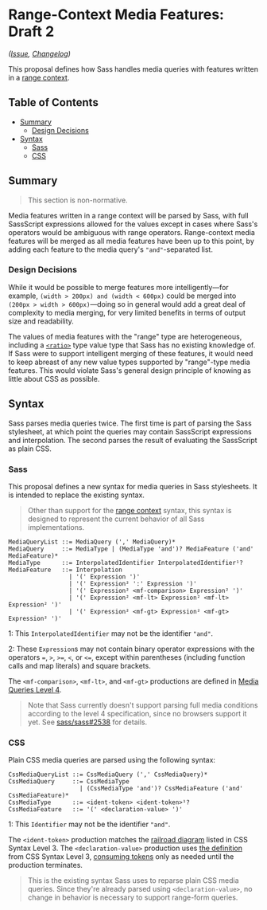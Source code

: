 # Range-Context Media Features: Draft 2

*([Issue](https://github.com/sass/sass/issues/1864), [Changelog](media-ranges.changes.md))*

This proposal defines how Sass handles media queries with features written in a
[range context][].

[range context]: https://www.w3.org/TR/mediaqueries-4/#mq-range-context

## Table of Contents

* [Summary](#summary)
  * [Design Decisions](#design-decisions)
* [Syntax](#syntax)
  * [Sass](#sass)
  * [CSS](#css)

## Summary

> This section is non-normative.

Media features written in a range context will be parsed by Sass, with full
SassScript expressions allowed for the values except in cases where Sass's
operators would be ambiguous with range operators. Range-context media features
will be merged as all media features have been up to this point, by adding each
feature to the media query's `"and"`-separated list.

### Design Decisions

While it would be possible to merge features more intelligently—for example,
`(width > 200px) and (width < 600px)` could be merged into
`(200px > width > 600px)`—doing so in general would add a great deal of
complexity to media merging, for very limited benefits in terms of output size
and readability.

The values of media features with the "range" type are heterogeneous, including
a [`<ratio>`][] type value type that Sass has no existing knowledge of. If Sass
were to support intelligent merging of these features, it would need to keep
abreast of any new value types supported by "range"-type media features. This
would violate Sass's general design principle of knowing as little about CSS as
possible.

[`<ratio>`]: https://www.w3.org/TR/mediaqueries-4/#typedef-ratio

## Syntax

Sass parses media queries twice. The first time is part of parsing the Sass
stylesheet, at which point the queries may contain SassScript expressions and
interpolation. The second parses the result of evaluating the SassScript as
plain CSS.

### Sass

This proposal defines a new syntax for media queries in Sass stylesheets. It is
intended to replace the existing syntax.

> Other than support for the [range context][] syntax, this syntax is designed
> to represent the current behavior of all Sass implementations.

```
MediaQueryList ::= MediaQuery (',' MediaQuery)*
MediaQuery     ::= MediaType | (MediaType 'and')? MediaFeature ('and' MediaFeature)*
MediaType      ::= InterpolatedIdentifier InterpolatedIdentifier¹?
MediaFeature   ::= Interpolation
                 | '(' Expression ')'
                 | '(' Expression² ':' Expression ')'
                 | '(' Expression² <mf-comparison> Expression² ')'
                 | '(' Expression² <mf-lt> Expression² <mf-lt> Expression² ')'
                 | '(' Expression² <mf-gt> Expression² <mf-gt> Expression² ')'
```

1: This `InterpolatedIdentifier` may not be the identifier `"and"`.

2: These `Expression`s may not contain binary operator expressions with the
operators `=`, `>`, `>=`, `<`, or `<=`, except within parentheses (including
function calls and map literals) and square brackets.

The `<mf-comparison>`, `<mf-lt>`, and `<mf-gt>` productions are defined in
[Media Queries Level 4][].

[Media Queries Level 4]: https://drafts.csswg.org/mediaqueries-4/#mq-syntax

> Note that Sass currently doesn't support parsing full media conditions
> according to the level 4 specification, since no browsers support it yet. See
> [sass/sass#2538][] for details.

[sass/sass#2538]: https://GitHub.com/sass/sass/issues/2538

### CSS

Plain CSS media queries are parsed using the following syntax:

```
CssMediaQueryList ::= CssMediaQuery (',' CssMediaQuery)*
CssMediaQuery     ::= CssMediaType
                    | (CssMediaType 'and')? CssMediaFeature ('and' CssMediaFeature)*
CssMediaType      ::= <ident-token> <ident-token>¹?
CssMediaFeature   ::= '(' <declaration-value> ')'
```

1: This `Identifier` may not be the identifier `"and"`.

The `<ident-token>` production matches the [railroad diagram][ident-token]
listed in CSS Syntax Level 3. The `<declaration-value>` production uses
[the definition][declaration-value] from CSS Syntax Level 3,
[consuming tokens][] only as needed until the production terminates.

[ident-token]: https://drafts.csswg.org/css-syntax-3/#ident-token-diagram
[declaration-value]: https://drafts.csswg.org/css-syntax-3/#typedef-declaration-value
[consuming tokens]: https://drafts.csswg.org/css-syntax-3/#consume-a-token

> This is the existing syntax Sass uses to reparse plain CSS media queries.
> Since they're already parsed using `<declaration-value>`, no change in
> behavior is necessary to support range-form queries.

